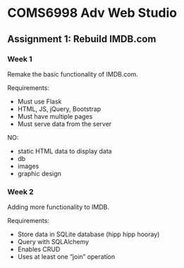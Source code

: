 # COMS6998 Adv Web Studio

## Assignment 1: Rebuild IMDB.com

### Week 1

Remake the basic functionality of IMDB.com.

Requirements:
- Must use Flask
- HTML, JS, jQuery, Bootstrap
- Must have multiple pages
- Must serve data from the server

NO:
- static HTML data to display data
- db
- images
- graphic design

### Week 2

Adding more functionality to IMDB.

Requirements:
- Store data in SQLite database (hipp hipp hooray)
- Query with SQLAlchemy
- Enables CRUD
- Uses at least one “join” operation
